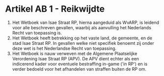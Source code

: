 # Artikel AB 1 - Reikwijdte

1. Het Wetboek van Isae Straat RP, hierna aangeduid als WvARP, is leidend voor alle beschreven gevallen, waarbij als aanvulling het Nederlands Recht van toepassing is.
2. Het Wetboek heeft betrekking op het vaste land, de gemeente, en de stad Isae Straat RP. In gevallen welke niet specifiek benoemt zij onder deze wet is het Nederlandse Recht van toepassing.
3. Het Wetboek is nauw verweven met de Algemene Plaatselijke Verordening Isae Straat RP (APV). De APV dient echter als een indicerend kader voor eventuele bestraffing in-game ('in RP') en is verder bedoeld voor het afhandelen van straffen buiten de RP om.
